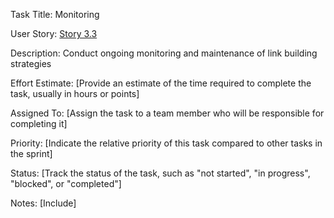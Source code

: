 Task Title: Monitoring

User Story: [Story 3.3](documentation/theme_1/initiatives/Epics/Stories/Story_3.3.md)

Description: Conduct ongoing monitoring and maintenance of link building strategies

Effort Estimate: [Provide an estimate of the time required to complete the task, usually in hours or points]

Assigned To: [Assign the task to a team member who will be responsible for completing it]

Priority: [Indicate the relative priority of this task compared to other tasks in the sprint]

Status: [Track the status of the task, such as "not started", "in progress", "blocked", or "completed"]

Notes: [Include]